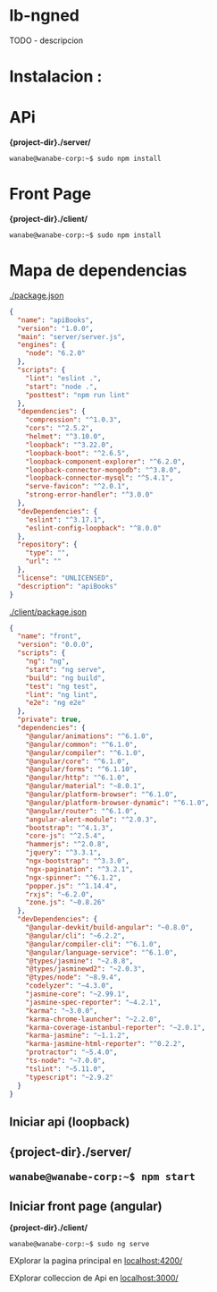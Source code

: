 # lb-ngned



TODO - descripcion





# Instalacion : 

 # APi 

**{project-dir}./server/**

```console
wanabe@wanabe-corp:~$ sudo npm install

```

  # Front Page 
  
  **{project-dir}./client/**
  
  ```console
wanabe@wanabe-corp:~$ sudo npm install

```

# Mapa de dependencias

[./package.json](https://github.com/theboshy/lb-ngned/blob/master/package.json)

```json
{
  "name": "apiBooks",
  "version": "1.0.0",
  "main": "server/server.js",
  "engines": {
    "node": "6.2.0"
  },
  "scripts": {
    "lint": "eslint .",
    "start": "node .",
    "posttest": "npm run lint"
  },
  "dependencies": {
    "compression": "^1.0.3",
    "cors": "^2.5.2",
    "helmet": "^3.10.0",
    "loopback": "^3.22.0",
    "loopback-boot": "^2.6.5",
    "loopback-component-explorer": "^6.2.0",
    "loopback-connector-mongodb": "^3.8.0",
    "loopback-connector-mysql": "^5.4.1",
    "serve-favicon": "^2.0.1",
    "strong-error-handler": "^3.0.0"
  },
  "devDependencies": {
    "eslint": "^3.17.1",
    "eslint-config-loopback": "^8.0.0"
  },
  "repository": {
    "type": "",
    "url": ""
  },
  "license": "UNLICENSED",
  "description": "apiBooks"
}
```


[./client/package.json](https://github.com/theboshy/lb-ngned/blob/master/client/package.json)
```json
{
  "name": "front",
  "version": "0.0.0",
  "scripts": {
    "ng": "ng",
    "start": "ng serve",
    "build": "ng build",
    "test": "ng test",
    "lint": "ng lint",
    "e2e": "ng e2e"
  },
  "private": true,
  "dependencies": {
    "@angular/animations": "^6.1.0",
    "@angular/common": "^6.1.0",
    "@angular/compiler": "^6.1.0",
    "@angular/core": "^6.1.0",
    "@angular/forms": "^6.1.10",
    "@angular/http": "^6.1.0",
    "@angular/material": "~8.0.1",
    "@angular/platform-browser": "^6.1.0",
    "@angular/platform-browser-dynamic": "^6.1.0",
    "@angular/router": "^6.1.0",
    "angular-alert-module": "^2.0.3",
    "bootstrap": "^4.1.3",
    "core-js": "^2.5.4",
    "hammerjs": "^2.0.8",
    "jquery": "^3.3.1",
    "ngx-bootstrap": "^3.3.0",
    "ngx-pagination": "^3.2.1",
    "ngx-spinner": "^6.1.2",
    "popper.js": "^1.14.4",
    "rxjs": "~6.2.0",
    "zone.js": "~0.8.26"
  },
  "devDependencies": {
    "@angular-devkit/build-angular": "~0.8.0",
    "@angular/cli": "~6.2.2",
    "@angular/compiler-cli": "^6.1.0",
    "@angular/language-service": "^6.1.0",
    "@types/jasmine": "~2.8.8",
    "@types/jasminewd2": "~2.0.3",
    "@types/node": "~8.9.4",
    "codelyzer": "~4.3.0",
    "jasmine-core": "~2.99.1",
    "jasmine-spec-reporter": "~4.2.1",
    "karma": "~3.0.0",
    "karma-chrome-launcher": "~2.2.0",
    "karma-coverage-istanbul-reporter": "~2.0.1",
    "karma-jasmine": "~1.1.2",
    "karma-jasmine-html-reporter": "^0.2.2",
    "protractor": "~5.4.0",
    "ts-node": "~7.0.0",
    "tslint": "~5.11.0",
    "typescript": "~2.9.2"
  }
}
```


<h2>Iniciar api (loopback)<h2>


**{project-dir}./server/**


```console
wanabe@wanabe-corp:~$ npm start 

```


<h2>Iniciar front page (angular)</h2>

  **{project-dir}./client/**
  
  
  ```console
wanabe@wanabe-corp:~$ sudo ng serve

```




EXplorar la pagina principal en [localhost:4200/](http://localhost:4200/)

EXplorar colleccion de Api en [localhost:3000/](http://localhost:3000/explorer)


